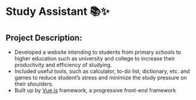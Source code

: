 # Study Assistant 📚✨

## Project Description: 
- Developed a website intending to students from primary schools to higher education such as university and college to increase their productivity and efficiency of studying.
- Included useful tools, such as calculator, to-do list, dictionary, etc. and games to reduce student’s stress and minimize the study pressure on their shoulders.
- Built up by [Vue.js](https://vuejs.org/) framework, a progressive front-end framework
